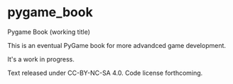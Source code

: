 # pygame_book
Pygame Book (working title)

This is an eventual PyGame book for more advandced game development.

It's a work in progress.

Text released under CC-BY-NC-SA 4.0.
Code license forthcoming.
